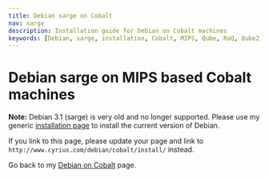 ```yaml
---
title: Debian sarge on Cobalt
nav: sarge
description: Installation guide for Debian on Cobalt machines
keywords: [Debian, sarge, installation, Cobalt, MIPS, Qube, RaQ, Qube2, RaQ2]
---
```


<h1>Debian sarge on MIPS based Cobalt machines</h1>

<b>Note:</b> Debian 3.1 (sarge) is very old and no longer supported.
Please use my generic <a href = "../install">installation page</a> to
install the current version of Debian.

If you link to this page, please update your page and link to
`http://www.cyrius.com/debian/cobalt/install/` instead.

Go back to my <a href = "..">Debian on Cobalt</a> page.

